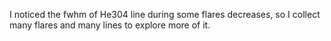 I noticed the fwhm of He304 line during some flares decreases, so I collect many flares and many lines to explore more of it.